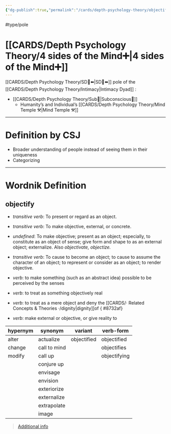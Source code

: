 ```yaml
---
{"dg-publish":true,"permalink":"/cards/depth-psychology-theory/objectification/","created":"2022-12-31T17:35:54.658+01:00","updated":"2023-05-10T21:28:02.326+02:00"}
---
```


#type/pole 

# [[CARDS/Depth Psychology Theory/4 sides of the Mind➕\|4 sides of the Mind➕]]
[[CARDS/Depth Psychology Theory/SD🤸⬅️\|SD🤸⬅️]] pole of the [[CARDS/Depth Psychology Theory/Intimacy\|Intimacy Dyad]] :
- [[CARDS/Depth Psychology Theory/Sub🤸\|Subconscious🤸]]  
	- Humanity’s and Individual’s [[CARDS/Depth Psychology Theory/Mind Temple ⚒️\|Mind Temple ⚒️]] 
---
# Definition by CSJ
- Broader understanding of people instead of seeing them in their uniqueness 
- Categorizing 
---
# Wordnik Definition 
## objectify
- *transitive verb*: To present or regard as an object.
- *transitive verb*: To make objective, external, or concrete.
- *undefined*: To make objective; present as an object; especially, to constitute as an object of sense; give form and shape to as an external object; externalize. Also <em>objectivate, objectize.</em>
- *transitive verb*: To cause to become an object; to cause to assume the character of an object; to represent or consider as an object; to render objective.
- *verb*: to make something (such as an <xref>abstract</xref> idea) possible to be <xref>perceived</xref> by the <xref>senses</xref>
- *verb*: to treat as something <xref>objectively</xref> <xref>real</xref>
- *verb*: to treat as a <xref>mere</xref> <xref>object</xref> and deny the [[CARDS/· Related Concepts & Theories ·/dignity\|dignity]]of
{ #8732af}

- *verb*: make external or objective, or give reality to 

| hypernym |synonym |variant |verb-form |
| --- | --- | --- | --- |
| alter | actualize | objectified | objectified |
| change | call to mind |  | objectifies |
| modify | call up |  | objectifying |
|  | conjure up |  |  |
|  | envisage |  |  |
|  | envision |  |  |
|  | exteriorize |  |  |
|  | externalize |  |  |
|  | extrapolate |  |  |
|  | image |  |  |

> [Additional info](https://www.wordnik.com/words/objectify)